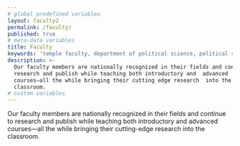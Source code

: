```yaml
---
# global predefined variables
layout: faculty2
permalink: /faculty/
published: true
# meta-data variables
title: Faculty
keywords: 'temple faculty, department of political science, political science temple, political science phd'
description: >-
  Our faculty members are nationally recognized in their fields and continue to
  research and publish while teaching both introductory and  advanced
  courses—all the while bringing their cutting edge research  into the
  classroom.
# custom variables
---
```

Our faculty members are nationally recognized in their fields and continue to research and publish while teaching both introductory and advanced courses—all the while bringing their cutting-edge research into the classroom.
